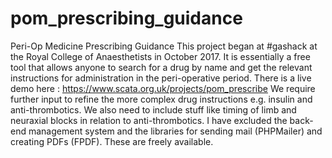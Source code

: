 # pom_prescribing_guidance
 Peri-Op Medicine Prescribing Guidance
This project began at #gashack at the Royal College of Anaesthetists in October 2017. It is essentially a free tool that allows anyone to search for a drug by name and get the relevant instructions for administration in the peri-operative period.
There is a live demo here :
https://www.scata.org.uk/projects/pom_prescribe
We require further input to refine the more complex drug instructions e.g. insulin and anti-thrombotics. We also need to include stuff like timing of limb and neuraxial blocks in relation to anti-thrombotics.
I have excluded the back-end management system and the libraries for sending mail (PHPMailer) and creating PDFs (FPDF).
These are freely available.

